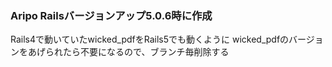 ### Aripo Railsバージョンアップ5.0.6時に作成
Rails4で動いていたwicked_pdfをRails5でも動くように
wicked_pdfのバージョンをあげられたら不要になるので、ブランチ毎削除する

